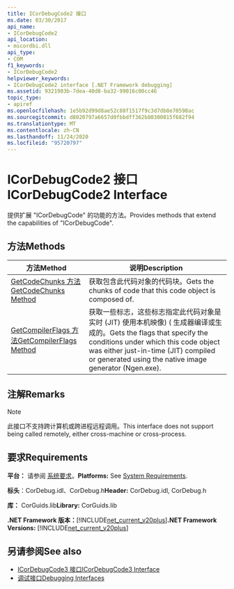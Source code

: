 ```yaml
---
title: ICorDebugCode2 接口
ms.date: 03/30/2017
api_name:
- ICorDebugCode2
api_location:
- mscordbi.dll
api_type:
- COM
f1_keywords:
- ICorDebugCode2
helpviewer_keywords:
- ICorDebugCode2 interface [.NET Framework debugging]
ms.assetid: 9321903b-7dea-40d8-ba32-99016c00cc46
topic_type:
- apiref
ms.openlocfilehash: 1e5b92d99d8ae52c88f1517f9c3d7db8e70598ac
ms.sourcegitcommit: d8020797a6657d0fbbdff362b80300815f682f94
ms.translationtype: MT
ms.contentlocale: zh-CN
ms.lasthandoff: 11/24/2020
ms.locfileid: "95720797"
---
```

# <a name="icordebugcode2-interface"></a><span data-ttu-id="3e19a-102">ICorDebugCode2 接口</span><span class="sxs-lookup"><span data-stu-id="3e19a-102">ICorDebugCode2 Interface</span></span>

<span data-ttu-id="3e19a-103">提供扩展 "ICorDebugCode" 的功能的方法。</span><span class="sxs-lookup"><span data-stu-id="3e19a-103">Provides methods that extend the capabilities of "ICorDebugCode".</span></span>  
  
## <a name="methods"></a><span data-ttu-id="3e19a-104">方法</span><span class="sxs-lookup"><span data-stu-id="3e19a-104">Methods</span></span>  
  
|<span data-ttu-id="3e19a-105">方法</span><span class="sxs-lookup"><span data-stu-id="3e19a-105">Method</span></span>|<span data-ttu-id="3e19a-106">说明</span><span class="sxs-lookup"><span data-stu-id="3e19a-106">Description</span></span>|  
|------------|-----------------|  
|[<span data-ttu-id="3e19a-107">GetCodeChunks 方法</span><span class="sxs-lookup"><span data-stu-id="3e19a-107">GetCodeChunks Method</span></span>](icordebugcode2-getcodechunks-method.md)|<span data-ttu-id="3e19a-108">获取包含此代码对象的代码块。</span><span class="sxs-lookup"><span data-stu-id="3e19a-108">Gets the chunks of code that this code object is composed of.</span></span>|  
|[<span data-ttu-id="3e19a-109">GetCompilerFlags 方法</span><span class="sxs-lookup"><span data-stu-id="3e19a-109">GetCompilerFlags Method</span></span>](icordebugcode2-getcompilerflags-method.md)|<span data-ttu-id="3e19a-110">获取一些标志，这些标志指定此代码对象是实时 (JIT) 使用本机映像)  ( 生成器编译或生成的。</span><span class="sxs-lookup"><span data-stu-id="3e19a-110">Gets the flags that specify the conditions under which this code object was either just-in-time (JIT) compiled or generated using the native image generator (Ngen.exe).</span></span>|  
  
## <a name="remarks"></a><span data-ttu-id="3e19a-111">注解</span><span class="sxs-lookup"><span data-stu-id="3e19a-111">Remarks</span></span>  
  
> [!NOTE]
> <span data-ttu-id="3e19a-112">此接口不支持跨计算机或跨进程远程调用。</span><span class="sxs-lookup"><span data-stu-id="3e19a-112">This interface does not support being called remotely, either cross-machine or cross-process.</span></span>  
  
## <a name="requirements"></a><span data-ttu-id="3e19a-113">要求</span><span class="sxs-lookup"><span data-stu-id="3e19a-113">Requirements</span></span>  

 <span data-ttu-id="3e19a-114">**平台：** 请参阅 [系统要求](../../get-started/system-requirements.md)。</span><span class="sxs-lookup"><span data-stu-id="3e19a-114">**Platforms:** See [System Requirements](../../get-started/system-requirements.md).</span></span>  
  
 <span data-ttu-id="3e19a-115">**标头**：CorDebug.idl、CorDebug.h</span><span class="sxs-lookup"><span data-stu-id="3e19a-115">**Header:** CorDebug.idl, CorDebug.h</span></span>  
  
 <span data-ttu-id="3e19a-116">**库：** CorGuids.lib</span><span class="sxs-lookup"><span data-stu-id="3e19a-116">**Library:** CorGuids.lib</span></span>  
  
 <span data-ttu-id="3e19a-117">**.NET Framework 版本：**[!INCLUDE[net_current_v20plus](../../../../includes/net-current-v20plus-md.md)]</span><span class="sxs-lookup"><span data-stu-id="3e19a-117">**.NET Framework Versions:** [!INCLUDE[net_current_v20plus](../../../../includes/net-current-v20plus-md.md)]</span></span>  
  
## <a name="see-also"></a><span data-ttu-id="3e19a-118">另请参阅</span><span class="sxs-lookup"><span data-stu-id="3e19a-118">See also</span></span>

- [<span data-ttu-id="3e19a-119">ICorDebugCode3 接口</span><span class="sxs-lookup"><span data-stu-id="3e19a-119">ICorDebugCode3 Interface</span></span>](icordebugcode3-interface.md)
- [<span data-ttu-id="3e19a-120">调试接口</span><span class="sxs-lookup"><span data-stu-id="3e19a-120">Debugging Interfaces</span></span>](debugging-interfaces.md)
